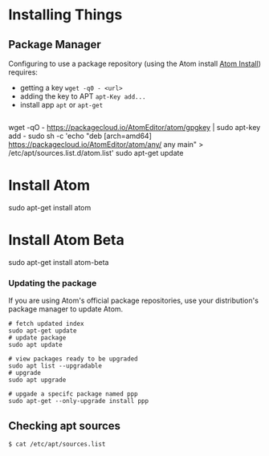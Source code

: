 
# Installing Things

## Package Manager
Configuring to use a package repository (using the Atom install [Atom Install](https://flight-manual.atom.io/getting-started/sections/installing-atom/)) requires:
- getting a key `wget -q0 - <url>`
- adding the key to APT `apt-Key add...`
- install app `apt` or `apt-get`

```sh
```
wget -qO - https://packagecloud.io/AtomEditor/atom/gpgkey | sudo apt-key add -
sudo sh -c 'echo "deb [arch=amd64] https://packagecloud.io/AtomEditor/atom/any/ any main" > /etc/apt/sources.list.d/atom.list'
sudo apt-get update

# Install Atom
sudo apt-get install atom
# Install Atom Beta
sudo apt-get install atom-beta

### Updating the package
If you are using Atom's official package repositories, use your distribution's package manager to update Atom. 
```
# fetch updated index
sudo apt-get update
# update package
sudo apt update

# view packages ready to be upgraded
sudo apt list --upgradable
# upgrade
sudo apt upgrade

# upgade a specifc package named ppp
sudo apt-get --only-upgrade install ppp
```

## Checking apt sources
`$ cat /etc/apt/sources.list`


